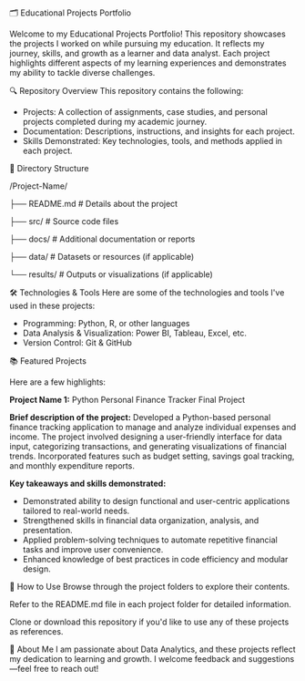 🗂️ Educational Projects Portfolio

Welcome to my Educational Projects Portfolio! This repository showcases the projects I worked on while pursuing my education. It reflects my journey, skills, and growth as a learner and data analyst. Each project highlights different aspects of my learning experiences and demonstrates my ability to tackle diverse challenges.

🔍 Repository Overview
This repository contains the following:

* Projects: A collection of assignments, case studies, and personal projects completed during my academic journey.
* Documentation: Descriptions, instructions, and insights for each project.
* Skills Demonstrated: Key technologies, tools, and methods applied in each project.

📁 Directory Structure


/Project-Name/
  
  ├── README.md    # Details about the project

  ├── src/         # Source code files
  
  ├── docs/        # Additional documentation or reports
  
  ├── data/        # Datasets or resources (if applicable)
  
  └── results/     # Outputs or visualizations (if applicable)

🛠️ Technologies & Tools
Here are some of the technologies and tools I've used in these projects:
* Programming: Python, R, or other languages
* Data Analysis & Visualization: Power BI, Tableau, Excel, etc.
* Version Control: Git & GitHub

📚 Featured Projects

Here are a few highlights:

**Project Name 1:** Python Personal Finance Tracker Final Project

**Brief description of the project:** 
Developed a Python-based personal finance tracking application to manage and analyze individual expenses and income. The project involved designing a user-friendly interface for data input, categorizing transactions, and generating visualizations of financial trends. Incorporated features such as budget setting, savings goal tracking, and monthly expenditure reports.

**Key takeaways and skills demonstrated:**
* Demonstrated ability to design functional and user-centric applications tailored to real-world needs.
* Strengthened skills in financial data organization, analysis, and presentation.
* Applied problem-solving techniques to automate repetitive financial tasks and improve user convenience.
* Enhanced knowledge of best practices in code efficiency and modular design.


🤝 How to Use
Browse through the project folders to explore their contents.

Refer to the README.md file in each project folder for detailed information.

Clone or download this repository if you'd like to use any of these projects as references.

🚀 About Me
I am passionate about Data Analytics, and these projects reflect my dedication to learning and growth. I welcome feedback and suggestions—feel free to reach out!
